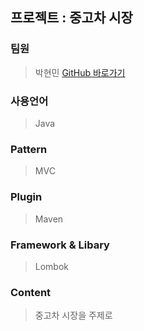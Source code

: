## 프로젝트 : 중고차 시장
### 팀원
> 박현민 [GitHub 바로가기](https://github.com/Hyunmin1992)
### 사용언어
> Java
### Pattern
> MVC
### Plugin
> Maven
### Framework & Libary
> Lombok
### Content
> 중고차 시장을 주제로 
